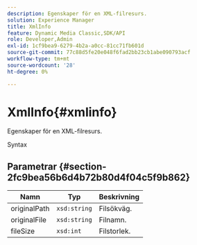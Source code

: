 ```yaml
---
description: Egenskaper för en XML-filresurs.
solution: Experience Manager
title: XmlInfo
feature: Dynamic Media Classic,SDK/API
role: Developer,Admin
exl-id: 1cf9bea9-6279-4b2a-a0cc-81cc71fb601d
source-git-commit: 77c88d5fe20e048f6fad2bb23cb1abe090793acf
workflow-type: tm+mt
source-wordcount: '28'
ht-degree: 0%

---
```


# XmlInfo{#xmlinfo}

Egenskaper för en XML-filresurs.

Syntax

## Parametrar {#section-2fc9bea56b6d4b72b80d4f04c5f9b862}

| Namn | Typ | Beskrivning |
|---|---|---|
| originalPath | `xsd:string` | Filsökväg. |
| originalFile | `xsd:string` | Filnamn. |
| fileSize | `xsd:int` | Filstorlek. |
